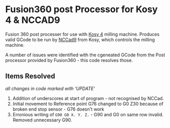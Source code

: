 # Fusion360 post Processor for Kosy 4 & NCCAD9

Fusion 360 post processer for use with [Kosy 4](https://www.max-computer.de/kosy4.html) milling machine. Produces valid GCode to be run by [NCCad9](https://www.max-computer.de/nccad9.html) from Kosy, which controls the milling machine.

A number of issues were identified with the cgeneated GCode from the Post processor provided by Fusion360 - this code resolves those.

## Items Resolved

_all changes in code marked with 'UPDATE'_

1. Addition of underscores at start of program - not recognised by NCCad.
2. Initial movement to Reference point G76 changed to G0 Z30 because of broken end stop sensor - G76 doesn't work
3. Erronious writing of `G90 G0 X. Y. Z.` - G90 and G0 on same row invalid. Removed unnecessary G90.
